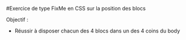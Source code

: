 #Exercice de type FixMe en CSS sur la position des blocs

Objectif :

- Réussir à disposer chacun des 4 blocs dans un des 4 coins du body
